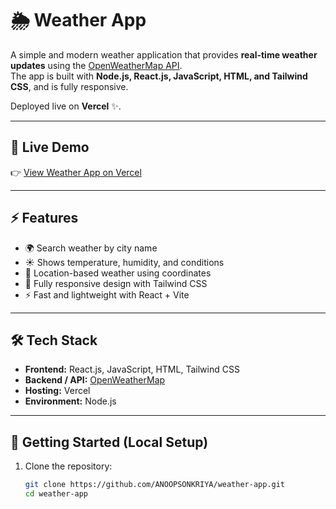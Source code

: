# 🌦️ Weather App

A simple and modern weather application that provides **real-time weather updates** using the [OpenWeatherMap API](https://home.openweathermap.org/).  
The app is built with **Node.js, React.js, JavaScript, HTML, and Tailwind CSS**, and is fully responsive.  

Deployed live on **Vercel** ✨.

---

## 🔗 Live Demo
👉 [View Weather App on Vercel](https://weather-by-anoop.vercel.app/)

---

## ⚡ Features
- 🌍 Search weather by city name  
- ☀️ Shows temperature, humidity, and conditions  
- 📍 Location-based weather using coordinates  
- 📱 Fully responsive design with Tailwind CSS  
- ⚡ Fast and lightweight with React + Vite  

---

## 🛠️ Tech Stack
- **Frontend:** React.js, JavaScript, HTML, Tailwind CSS  
- **Backend / API:** [OpenWeatherMap](https://home.openweathermap.org/)  
- **Hosting:** Vercel  
- **Environment:** Node.js  

---

## 🚀 Getting Started (Local Setup)

1. Clone the repository:
   ```bash
   git clone https://github.com/ANOOPSONKRIYA/weather-app.git
   cd weather-app
